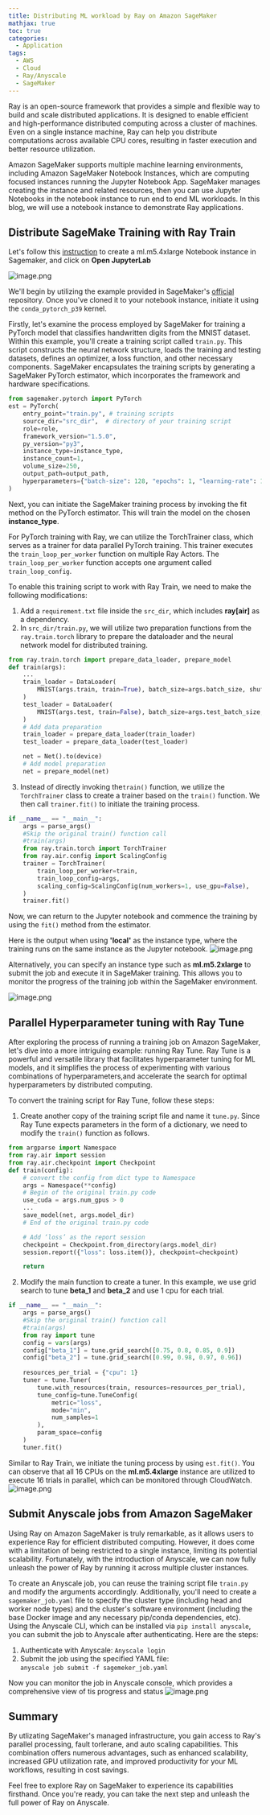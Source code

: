```yaml
---
title: Distributing ML workload by Ray on Amazon SageMaker 
mathjax: true
toc: true
categories:
  - Application
tags:
  - AWS
  - Cloud
  - Ray/Anyscale
  - SageMaker
---
```


Ray is an open-source framework that provides a simple and flexible way to build and scale distributed applications. It is designed to enable efficient and high-performance distributed computing across a cluster of machines. Even on a single instance machine, Ray can help you distribute computations across available CPU cores, resulting in faster execution and better resource utilization. 

Amazon SageMaker supports multiple machine learning environments, including Amazon SageMaker Notebook Instances, which are computing focused instances running the Jupyter Notebook App. SageMaker manages creating the instance and related resources, then you can use Jupyter Notebooks in the notebook instance to run end to end ML workloads. In this blog, we will use a notebook instance to demonstrate Ray applications. 

## Distribute SageMake Training with Ray Train

Let's follow this [instruction](https://docs.aws.amazon.com/sagemaker/latest/dg/howitworks-create-ws.html) to create a ml.m5.4xlarge Notebook instance in Sagemaker, and click on **Open JupyterLab**

![image.png](/code23/assets/images/2023/23-05-24-ray-on-sagemaker_files/sagemaker-notebook-instance.png)


We'll begin by utilizing the example provided in SageMaker's [official](https://github.com/aws/amazon-sagemaker-examples/blob/main/frameworks/pytorch/get_started_mnist_train.ipynb) repository. Once you've cloned it to your notebook instance, initiate it using the `conda_pytorch_p39` kernel.

Firstly, let's examine the process employed by SageMaker for training a PyTorch model that classifies handwritten digits from the MNIST dataset. Within this example, you'll create a training script called `train.py`. This script constructs the neural network structure, loads the training and testing datasets, defines an optimizer, a loss function, and other necessary components. SageMaker encapsulates the training scripts by generating a SageMaker PyTorch estimator, which incorporates the framework and hardware specifications.


```python
from sagemaker.pytorch import PyTorch
est = PyTorch(
    entry_point="train.py", # training scripts
    source_dir="src_dir",  # directory of your training script
    role=role,
    framework_version="1.5.0",
    py_version="py3",
    instance_type=instance_type,
    instance_count=1,
    volume_size=250,
    output_path=output_path,
    hyperparameters={"batch-size": 128, "epochs": 1, "learning-rate": 1e-3, "log-interval": 100},
)
```

Next, you can initiate the SageMaker training process by invoking the fit method on the PyTorch estimator. This will train the model on the chosen **instance_type**.

For PyTorch training with Ray, we can utilize the TorchTrainer class, which serves as a trainer for data parallel PyTorch training. This trainer executes the `train_loop_per_worker` function on multiple Ray Actors. The `train_loop_per_worker` function accepts one argument called `train_loop_config`.

To enable this training script to work with Ray Train, we need to make the following modifications:
1. Add a `requirement.txt` file inside the `src_dir`, which includes **ray[air]** as a dependency.
2. In `src_dir/train.py`, we will utilize two preparation functions from the `ray.train.torch` library to prepare the dataloader and the neural network model for distributed training.


```python
from ray.train.torch import prepare_data_loader, prepare_model
def train(args):
    ...
    train_loader = DataLoader(
        MNIST(args.train, train=True), batch_size=args.batch_size, shuffle=True
    )
    test_loader = DataLoader(
        MNIST(args.test, train=False), batch_size=args.test_batch_size, shuffle=False
    )
    # Add data preparation
    train_loader = prepare_data_loader(train_loader)
    test_loader = prepare_data_loader(test_loader)

    net = Net().to(device)
    # Add model preparation 
    net = prepare_model(net)
```

3. Instead of directly invoking the`train()` function, we utilize the `TorchTrainer` class to create a trainer based on the `train()` function. We then call `trainer.fit()` to initiate the training process. 


```python
if __name__ == "__main__":
    args = parse_args()
    #Skip the original train() function call
    #train(args)
    from ray.train.torch import TorchTrainer
    from ray.air.config import ScalingConfig
    trainer = TorchTrainer(
        train_loop_per_worker=train,
        train_loop_config=args,
        scaling_config=ScalingConfig(num_workers=1, use_gpu=False),
    )
    trainer.fit()
```

Now, we can return to the Jupyter notebook and commence the training by using the `fit()` method from the estimator.

Here is the output when using **'local'** as the instance type, where the training runs on the same instance as the Jupyter notebook.
![image.png](/code23/assets/images/2023/23-05-24-ray-on-sagemaker_files/sagemaker-train-local.png)

Alternatively, you can specify an instance type such as **ml.m5.2xlarge** to submit the job and execute it in SageMaker training. This allows you to monitor the progress of the training job within the SageMaker environment.

![image.png](/code23/assets/images/2023/23-05-24-ray-on-sagemaker_files/sagemaker-train-console.png)

## Parallel Hyperparameter tuning with Ray Tune

After exploring the process of running a training job on Amazon SageMaker, let's dive into a more intriguing example: running Ray Tune. Ray Tune is a powerful and versatile library that facilitates hyperparameter tuning for ML models, and it simplifies the process of experimenting with various combinations of hyperparameters,and accelerate the search for optimal hyperparameters by distributed computing. 

To convert the training script for Ray Tune, follow these steps:

1. Create another copy of the training script file and name it `tune.py`. Since Ray Tune expects parameters in the form of a dictionary, we need to modify the `train()` function as follows.


```python
from argparse import Namespace
from ray.air import session
from ray.air.checkpoint import Checkpoint
def train(config):
    # convert the config from dict type to Namespace
    args = Namespace(**config)
    # Begin of the original train.py code
    use_cuda = args.num_gpus > 0
    ...
    save_model(net, args.model_dir)
    # End of the original train.py code

    # Add ‘loss’ as the report session
    checkpoint = Checkpoint.from_directory(args.model_dir)
    session.report({"loss": loss.item()}, checkpoint=checkpoint)

    return
```

2. Modify the main function to create a tuner. In this example, we use grid search to tune **beta_1** and **beta_2** and use 1 cpu for each trial. 



```python
if __name__ == "__main__":
    args = parse_args()
    #Skip the original train() function call
    #train(args)
    from ray import tune
    config = vars(args)
    config["beta_1"] = tune.grid_search([0.75, 0.8, 0.85, 0.9])
    config["beta_2"] = tune.grid_search([0.99, 0.98, 0.97, 0.96])
    
    resources_per_trial = {"cpu": 1}
    tuner = tune.Tuner(
        tune.with_resources(train, resources=resources_per_trial),
        tune_config=tune.TuneConfig(
            metric="loss",
            mode="min",
            num_samples=1
        ),
        param_space=config
    )
    tuner.fit()

```

Similar to Ray Train, we initiate the tuning process by using `est.fit()`. You can observe that all 16 CPUs on the **ml.m5.4xlarge** instance are utilized to execute 16 trials in parallel, which can be monitored through CloudWatch.
![image.png](/code23/assets/images/2023/23-05-24-ray-on-sagemaker_files/tune-cloudwatch.png)

## Submit Anyscale jobs from Amazon SageMaker
Using Ray on Amazon SageMaker is truly remarkable, as it allows users to experience Ray for efficient distributed computing. However, it does come with a limitation of being restricted to a single instance, limiting its potential scalability. Fortunately, with the introduction of Anyscale, we can now fully unleash the power of Ray by running it across multiple cluster instances.

To create an Anyscale job, you can reuse the training script file `train.py` and modify the arguments accordingly. Additionally, you'll need to create a `sagemaker_job.yaml` file to specify the cluster type (including head and worker node types) and the cluster's software environment (including the base Docker image and any necessary pip/conda dependencies, etc). Using the Anyscale CLI, which can be installed via `pip install anyscale`, you can submit the job to Anyscale after authenticating.
Here are the steps:

1. Authenticate with Anyscale:
```Anyscale login```  
2. Submit the job using the specified YAML file:  
```anyscale job submit -f sagemeker_job.yaml```  

Now you can monitor the job in Anyscale console, which provides a comprehensive view of tis progress and status
![image.png](/code23/assets/images/2023/23-05-24-ray-on-sagemaker_files/anyscale-console.png)

## Summary
By utlizating SageMaker's managed infrastructure, you gain access to Ray's parallel processing, fault torlerane, and auto scaling capabilities. This combination offers numerous advantages, such as enhanced scalability, increased GPU utilization rate, and improved productivity for your ML workflows, resulting in cost savings. 

Feel free to explore Ray on SageMaker to experience its capabilities firsthand. Once you're ready, you can take the next step and unleash the full power of Ray on Anyscale. 
